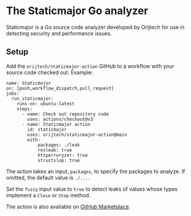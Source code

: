 # The Staticmajor Go analyzer

Staticmajor is a Go source code analyzer developed by Orijtech for use
in detecting security and performance issues.

## Setup

Add the `orijtech/staticmajor-action` GitHub to a workflow with your
source code checked out. Example:

```
name: Staticmajor
on: [push,workflow_dispatch,pull_request]
jobs:
  run_staticmajor:
    runs-on: ubuntu-latest
    steps:
      - name: Check out repository code
        uses: actions/checkout@v3
      - name: Staticmajor action
        id: staticmajor
        uses: orijtech/staticmajor-action@main
        with:
            packages: ./leak
            resleak: true
            httperroryzer: true
            structslop: true
```

The action takes an input, `packages`, to specify the packages
to analyze. If omitted, the default value is `./...`.

Set the `fuzzy` input value to `true` to detect leaks of values
whose types implement a `Close` or `Stop` method.

The action is also available on [GitHub Marketplace](https://github.com/marketplace/actions/staticmajor-analyzer).
